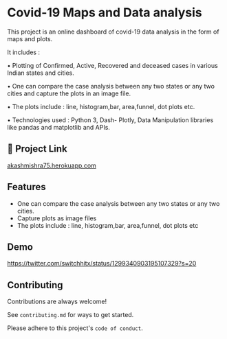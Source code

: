 
# Covid-19 Maps and Data analysis

This project is an online dashboard of covid-19 data analysis in the form of maps and plots.

It includes :

• Plotting of Confirmed, Active, Recovered and deceased cases in various Indian states and cities.

• One can compare the case analysis between any two states or any two cities and capture the plots in an image file.

• The plots include : line, histogram,bar, area,funnel, dot plots etc.

• Technologies used : Python 3, Dash- Plotly, Data Manipulation libraries like pandas and matplotlib and APIs.
## 🔗 Project Link
[akashmishra75.herokuapp.com](http://akashmishra75.herokuapp.com/)

## Features

- One can compare the case analysis between any two states or any two cities.
- Capture plots as image files
- The plots include : line, histogram,bar, area,funnel, dot plots etc


## Demo

https://twitter.com/switchhitx/status/1299340903195107329?s=20


## Contributing

Contributions are always welcome!

See `contributing.md` for ways to get started.

Please adhere to this project's `code of conduct`.
